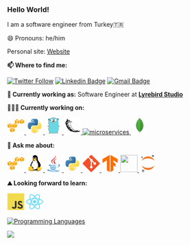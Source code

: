 ### Hello World! 

I am a software engineer from Turkey🇹🇷 
<!-- 
I describe myself as a Deep Learning Enthusiast. 
The third year of my university I met with deep learning. I love to code with Python. You can reach me on [hackerrank](https://www.hackerrank.com/mehmetgungoren?hr_r=1), [datacamp](https://www.datacamp.com/profile/xxxx) and [repl.it](https://repl.it/@xxxx) 
-->

😄 Pronouns: he/him

Personal site: [Website](https://mehmetgungoren.com.tr/)


**📫 Where to find me:** 

[![Twitter Follow](https://img.shields.io/badge/dynamic/json.svg?color=14171A&labelColor=37474f&logo=twitter&logoColor=4fc3f7&label=&query=%24[0].followers_count&url=https%3A%2F%2Fcdn.syndication.twimg.com%2Fwidgets%2Ffollowbutton%2Finfo.json%3Fscreen_names%3Dmmetgungoren&suffix=%20Followers)](https://twitter.com/mmetgungoren)
[![Linkedin Badge](https://img.shields.io/badge/-mehmetgungoren-blue?style=flat-square&logo=Linkedin&logoColor=white&link=https://www.linkedin.com/in/mehmetgungoren/)](https://www.linkedin.com/in/mehmetgungoren/) 
[![Gmail Badge](https://img.shields.io/badge/-mehgungoren@gmail.com-c14438?style=flat-square&logo=Gmail&logoColor=white&link=mailto:mehgungoren@gmail.com)](mailto:mehgungoren@gmail.com?subject=From%20GitHub&body=Hi,%20there.%20Found%20you%20from%20GitHub.)


**💼 Currently working as:** Software Engineer at <a href="https://lyrebirdstudio.net/" target="_blank"><b>Lyrebird Studio</b></a>

**👨🏻‍💻 Currently working on:** 

<p align="left">
    <a href="https://aws.amazon.com/?nc1=h_ls" target="_blank">
        <img src="https://raw.githubusercontent.com/devicons/devicon/master/icons/amazonwebservices/amazonwebservices-original.svg" 
            alt="anazonwebservices" width="40" height="40"/>
    </a>
    <a href="https://www.python.org" target="_blank">
        <img src="https://raw.githubusercontent.com/devicons/devicon/master/icons/python/python-original.svg"
            alt="python" width="40" height="40" />
    </a>
    <a href="https://www.golang.org" target="_blank">
        <img src="https://raw.githubusercontent.com/devicons/devicon/master/icons/go/go-original.svg"
            alt="golang" width="40" height="40" />
    </a>
    <a href="https://flask.palletsprojects.com/en/1.1.x/" target="_blank">
        <img src="https://raw.githubusercontent.com/devicons/devicon/master/icons/flask/flask-original.svg" 
            alt="flask" width="40" height="40" />
    </a>
    <a href="https://microservices.io/" target="_blank">
        <img src="https://comunytek.com/wp-content/uploads/2017/03/Microservices.png" 
            alt="microservices" width="40" height="40" />
    </a>
    <a href="https://www.mongodb.com/" target="_blank">
        <img src="https://raw.githubusercontent.com/devicons/devicon/master/icons/mongodb/mongodb-original.svg" 
            alt="mongodb" width="40" height="40"/>
    </a>
</p>

**💬 Ask me about:** 

<p>
    <a href="https://aws.amazon.com/?nc1=h_ls" target="_blank">
        <img width="40" height="40"
            src="https://raw.githubusercontent.com/devicons/devicon/master/icons/amazonwebservices/amazonwebservices-original.svg">
    </a>
    <a href="https://www.linux.org/" target="_blank">
        <img width="40" height="40"
            src="https://raw.githubusercontent.com/devicons/devicon/master/icons/linux/linux-original.svg">
    </a>
    <a href="https://www.java.com/" target="_blank">
        <img width="40" height="40"
            src="https://raw.githubusercontent.com/devicons/devicon/master/icons/java/java-original.svg">
    </a>
    <a href="https://www.python.org/" target="_blank">
        <img width="40" height="40" src="https://raw.githubusercontent.com/devicons/devicon/master/icons/python/python-original.svg">
    </a>
    <a href="https://git-scm.com//" target="_blank">
        <img width="40" height="40" src="https://raw.githubusercontent.com/devicons/devicon/master/icons/git/git-original.svg">
    </a>
    <a href="https://www.tensorflow.org/" target="_blank">
        <img width="40" height="40" src="https://raw.githubusercontent.com/devicons/devicon/master/icons/tensorflow/tensorflow-original.svg">
    </a>
    <a href="https://opencv.org/" target="_blank">
        <img width="40" height="40" src="https://www.vectorlogo.zone/logos/opencv/opencv-ar21.svg">
    </a>
    <a href="https://jupyter.org/" target="_blank">
        <img width="40" height="40" src="https://raw.githubusercontent.com/devicons/devicon/master/icons/jupyter/jupyter-original.svg">
    </a>
</p>

**⛰ Looking forward to learn:** 

<p>
    <a href="https://www.javascript.com/" target="_blank"><img width="40" height="40"
            src="https://raw.githubusercontent.com/devicons/devicon/master/icons/javascript/javascript-original.svg"></a>
    <a href="https://reactjs.org/" target="_blank"><img width="40" height="40"
            src="https://raw.githubusercontent.com/devicons/devicon/master/icons/react/react-original.svg"></a>
</p>

[![Programming Languages](https://github-readme-stats.vercel.app/api/top-langs/?username=gungoren&layout=compact&langs_count=10&hide=html,css,jupyter%20notebook)](https://github-readme-stats.vercel.app/api/top-langs/?username=gungoren&layout=compact&langs_count=10&hide=html,css,jupyter%20notebook)

![](https://komarev.com/ghpvc/?username=gungoren&style=flat-square&color=orange)

